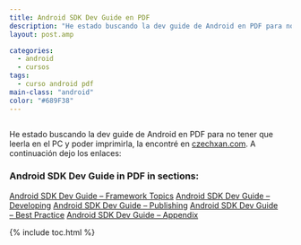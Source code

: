 ```yaml
---
title: Android SDK Dev Guide en PDF
description: "He estado buscando la dev guide de Android en PDF para no tener que leerla en el PC y poder imprimirla, la encontré en [czechxan.com][1]. A continuación dejo los enlaces:"
layout: post.amp

categories:
  - android
  - cursos
tags:
  - curso android pdf
main-class: "android"
color: "#689F38"
---
```

<amp-img border="0" src="/assets/img/2013/07/iconoAndroid.png" style="clear:left; float:left;margin-right:1em; margin-bottom:1em" width="128px" height="128px" />

He estado buscando la dev guide de Android en PDF para no tener que leerla en el PC y poder imprimirla, la encontré en [czechxan.com][1]. A continuación dejo los enlaces:


<!--ad-->



### **Android SDK Dev Guide in PDF in sections:**

<a href="http://czechxan.com/assets/img/pdf/android_sdk.pdf" target="_blank">Android SDK Dev Guide &#8211; Framework Topics</a>
<a href="http://czechxan.com/assets/img/pdf/android_sdk_developing.pdf" target="_blank">Android SDK Dev Guide &#8211; Developing</a>
<a href="http://czechxan.com/assets/img/pdf/android_sdk_publishing.pdf" target="_blank">Android SDK Dev Guide &#8211; Publishing</a>
<a href="http://czechxan.com/assets/img/pdf/android_sdk_best_practices.pdf" target="_blank">Android SDK Dev Guide &#8211; Best Practice</a>
<a href="http://czechxan.com/assets/img/pdf/android_sdk_appendix.pdf" target="_blank">Android SDK Dev Guide &#8211; Appendix</a>



 [1]: http://czechxan.com/index.php/android/20-android-sdk-dev-guide-in-pdf

{% include toc.html %}
